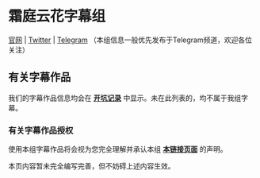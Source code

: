 霜庭云花字幕组
======
[官网](https://styhsub.org "霜庭云花字幕组 的首頁")   |   [Twitter](https://twitter.com/STYHSub "霜庭云花字幕组 的Twitter")   |   [Telegram](https://t.me/STYHSub "霜庭云花字幕组 的Telegram频道")
（本组信息一般优先发布于Telegram频道，欢迎各位关注）

有关字幕作品
-----
我们的字幕作品信息均会在 **[开坑记录](https://github.com/orgs/STYHSub/projects/1)** 中显示。未在此列表的，均不属于我组字幕。




### 有关字幕作品授权
使用本组字幕作品将会视为您完全理解并承认本组 **[本链接页面](https://styhsub.org/index.php/licenses/ "字幕作品权属声明")** 的声明。


本页内容暂未完全编写完善，但不妨碍上述内容生效。
